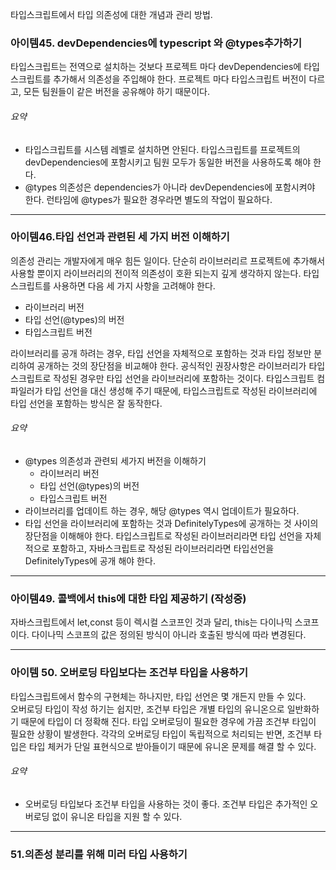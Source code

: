 타입스크립트에서 타입 의존성에 대한 개념과 관리 방법.

### 아이템45. devDependencies에 typescript 와 @types추가하기

타입스크립트는 전역으로 설치하는 것보다 프로젝트 마다 devDependencies에 타입스크립트를 추가해서 의존성을 주입해야 한다. 프로젝트 마다 타입스크립트 버전이 다르고, 모든 팀원들이 같은 버전을 공유해야 하기 때문이다.

###### 요약
- 타입스크립트를 시스템 레벨로 설치하면 안된다. 타입스크립트를 프로젝트의 devDependencies에 포함시키고 팀원 모두가 동일한 버전을 사용하도록 해야 한다.
- @types 의존성은 dependencies가 아니라 devDependencies에 포함시켜야 한다. 런타임에 @types가 필요한 경우라면 별도의 작업이 필요하다.
---
### 아이템46.타입 선언과 관련된 세 가지 버전 이해하기

의존성 관리는 개발자에게 매우 힘든 일이다. 단순히 라이브러리르 프로젝트에 추가해서 사용할 뿐이지 라이브러리의 전이적 의존성이 호환 되는지 깊게 생각하지 않는다. 타입스크립트를 사용하면 다음 세 가지 사항을 고려해야 한다.

- 라이브러리 버전
- 타입 선언(@types)의 버전
- 타입스크립트 버전

라이브러리를 공개 하려는 경우, 타입 선언을 자체적으로 포함하는 것과 타입 정보만 분리하여 공개하는 것의 장단점을 비교해야 한다. 공식적인 권장사항은 라이브러리가 타입스크립트로 작성된 경우만 타입 선언을 라이브러리에 포함하는 것이다. 타입스크립트 컴파일러가 타입 선언을 대신 생성해 주기 때문에, 타입스크립트로 작성된 라이브러리에 타입 선언을 포함하는 방식은 잘 동작한다.

###### 요약
- @types 의존성과 관련되 세가지 버전을 이해하기
	- 라이브러리 버전
	- 타입 선언(@types)의 버전
	- 타입스크립트 버전
- 라이브러리를 업데이트 하는 경우, 해당 @types 역시 업데이트가 필요하다.
- 타입 선언을 라이브러리에 포함하는 것과 DefinitelyTypes에 공개하는 것 사이의 장단점을 이해해야 한다. 타입스크립트로 작성된 라이브러리라면 타입 선언을 자체적으로 포함하고, 자바스크립트로 작성된 라이브러리라면 타입선언을 DefinitelyTypes에 공개 해야 한다.
---
### 아이템49. 콜백에서 this에 대한 타입 제공하기 (작성중)

자바스크립트에서 let,const 등이 렉시컬 스코프인 것과 달리, this는 다이나믹 스코프이다. 다이나믹 스코프의 값은 정의된 방식이 아니라 호출된 방식에 따라 변경된다.

---
### 아이템 50. 오버로딩 타입보다는 조건부 타입을 사용하기

타입스크립트에서 함수의 구현체는 하나지만, 타입 선언은 몇 개든지 만들 수 있다.                               
오버로딩 타입이 작성 하기는 쉽지만, 조건부 타입은 개별 타입의 유니온으로 일반화하기 때문에 타입이 더 정확해 진다. 타입 오버로딩이 필요한 경우에 가끔 조건부 타입이 필요한 상황이 발생한다. 각각의 오버로딩 타입이 독립적으로 처리되는 반면, 조건부 타입은 타입 체커가 단일 표현식으로 받아들이기 때문에 유니온 문제를 해결 할 수 있다.

###### 요약
- 오버로딩 타입보다 조건부 타입을 사용하는 것이 좋다. 조건부 타입은 추가적인 오버로딩 없이 유니온 타입을 지원 할 수 있다.
---
### 51.의존성 분리를 위해 미러 타입 사용하기
